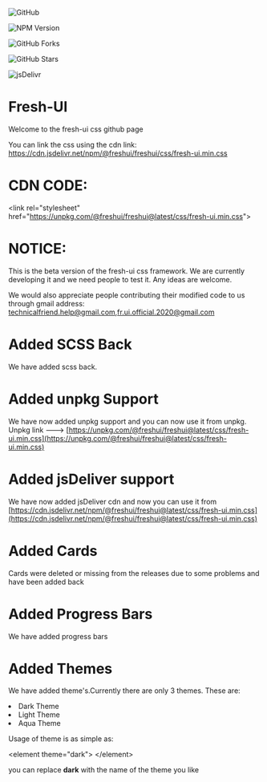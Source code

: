 ![GitHub](https://img.shields.io/github/license/Fresh-UI/freshui?style=for-the-badge&color=2196f3)

![NPM Version](https://img.shields.io/badge/dynamic/json?color=%232196f3&label=%20Version&query=version&url=https%3A%2F%2Funpkg.com%2F%40freshui%2Ffreshui%40latest%2Fpackage.json&logo=npm&style=for-the-badge&link=http://npmjs.com/package/@freshui/freshui&link=https://unpkg.com/browse/@freshui/freshui@latest/)

![GitHub Forks](https://img.shields.io/github/forks/Fresh-UI/freshui?style=for-the-badge&logo=github&color=2196f3)

![GitHub Stars](https://img.shields.io/github/stars/Fresh-UI/freshui?style=for-the-badge&logo=github&color=2196f3)

![jsDelivr](https://data.jsdelivr.com/v1/package/npm/@freshui/freshui/badge?style=for-the-badge)

# Fresh-UI

Welcome to the fresh-ui css github page

You can link the css using the cdn link: https://cdn.jsdelivr.net/npm/@freshui/freshui/css/fresh-ui.min.css
# CDN CODE: 

&lt;link rel="stylesheet" href="https://unpkg.com/@freshui/freshui@latest/css/fresh-ui.min.css"&gt;

# NOTICE:
This is the beta version of the fresh-ui css framework.
We are currently developing it and we need people to test it.
Any ideas are welcome.

We would also appreciate people contributing their modified code to us through gmail address: technicalfriend.help@gmail.com,fr.ui.official.2020@gmail.com
<!--- No changes should be directly committed to the master branch without the notice and permissions of creator. --->

# Added SCSS Back
We have added scss back.

# Added unpkg Support
We have now added unpkg support and you can now use it from unpkg.
Unpkg link ---> [https://unpkg.com/@freshui/freshui@latest/css/fresh-ui.min.css](https://unpkg.com/@freshui/freshui@latest/css/fresh-ui.min.css)

# Added jsDeliver support
We have now added jsDeliver cdn and now you can use it from [https://cdn.jsdelivr.net/npm/@freshui/freshui@latest/css/fresh-ui.min.css](https://cdn.jsdelivr.net/npm/@freshui/freshui@latest/css/fresh-ui.min.css)

# Added Cards

Cards were deleted or missing from the releases due to some problems and have been added back

# Added Progress Bars

We have added progress bars

# Added Themes

We have added theme's.Currently there are only 3 themes. These are:

<li>Dark Theme</li>
<li>Light Theme</li>
<li>Aqua Theme</li>

Usage of theme is as simple as:

&lt;element theme="dark"&gt;
&lt;/element&gt;

you can replace **dark** with the name of the theme you like
